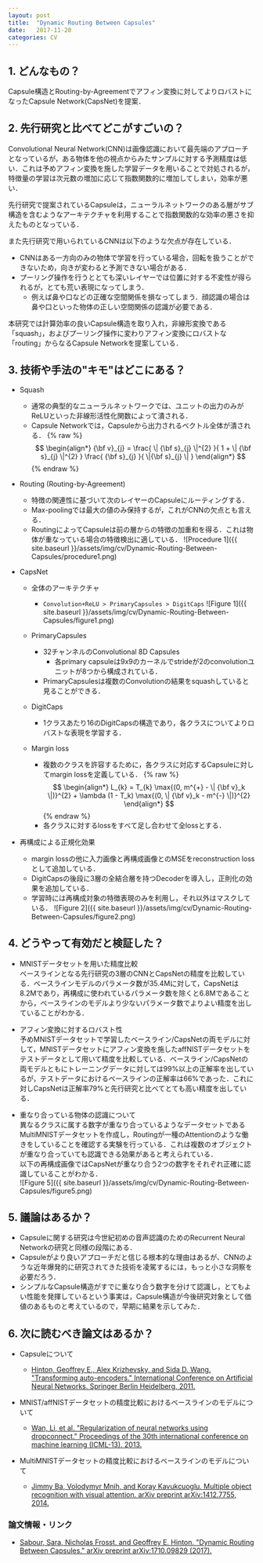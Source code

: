 ```yaml
---
layout: post
title:  "Dynamic Routing Between Capsules"
date:   2017-11-20
categories: CV
---
```


## 1. どんなもの？

Capsule構造とRouting-by-Agreementでアフィン変換に対してよりロバストになったCapsule Network(CapsNet)を提案．

## 2. 先行研究と比べてどこがすごいの？

Convolutional Neural Network(CNN)は画像認識において最先端のアプローチとなっているが，ある物体を他の視点からみたサンプルに対する予測精度は低い．これは予めアフィン変換を施した学習データを用いることで対処されるが，特徴量の学習は次元数の増加に応じて指数関数的に増加してしまい，効率が悪い．

先行研究で提案されているCapsuleは，ニューラルネットワークのある層がサブ構造を含むようなアーキテクチャを利用することで指数関数的な効率の悪さを抑えたものとなっている．

また先行研究で用いられているCNNは以下のような欠点が存在している．
- CNNはある一方向のみの物体で学習を行っている場合，回転を扱うことができないため，向きが変わると予測できない場合がある．
- プーリング操作を行うととても深いレイヤーでは位置に対する不変性が得られるが，とても荒い表現になってしまう．
  - 例えば鼻や口などの正確な空間関係を損なってしまう．顔認識の場合は鼻や口といった物体の正しい空間関係の認識が必要である．

本研究では計算効率の良いCapsule構造を取り入れ，非線形変換である「squash」，およびプーリング操作に変わりアフィン変換にロバストな「routing」からなるCapsule Networkを提案している．
  
## 3. 技術や手法の"キモ"はどこにある？

- Squash
  - 通常の典型的なニューラルネットワークでは、ユニットの出力のみがReLUといった非線形活性化関数によって潰される．
  - Capsule Networkでは，Capsuleから出力されるベクトル全体が潰される．
	{% raw %}
	$$
	\begin{align*}
	  {\bf v}_{j} = \frac{ \| {\bf s}_{j} \|^{2} }{ 1 + \| {\bf s}_{j} \|^{2} } \frac{ {\bf s}_{j} }{ \|{\bf s}_{j} \| }
	\end{align*}
	$$
	{% endraw %}
- Routing (Routing-by-Agreement)
  - 特徴の関連性に基づいて次のレイヤーのCapsuleにルーティングする．
  - Max-poolingでは最大の値のみ保持するが，これがCNNの欠点とも言える．
  - RoutingによってCapsuleは前の層からの特徴の加重和を得る．これは物体が重なっている場合の特徴検出に適している．
	![Procedure 1]({{ site.baseurl }}/assets/img/cv/Dynamic-Routing-Between-Capsules/procedure1.png)

- CapsNet
  - 全体のアーキテクチャ
    - `Convolution+ReLU > PrimaryCapsules > DigitCaps`
	![Figure 1]({{ site.baseurl }}/assets/img/cv/Dynamic-Routing-Between-Capsules/figure1.png)

  - PrimaryCapsules
    - 32チャンネルのConvolutional 8D Capsules
      - 各primary capsuleは9x9のカーネルでstrideが2のconvolutionユニットが8つから構成されている．
    - PrimaryCapsulesは複数のConvolutionの結果をsquashしていると見ることができる．

  - DigitCaps
    - 1クラスあたり16のDigitCapsの構造であり，各クラスについてよりロバストな表現を学習する．

  - Margin loss
    - 複数のクラスを許容するために，各クラスに対応するCapsuleに対してmargin lossを定義している．
	  {% raw %}
	  $$
	  \begin{align*}
	    L_{k} = T_{k} \max{(0, m^{+} - \| {\bf v}_k \|)}^{2} + \lambda (1 - T_k) \max{(0, \| {\bf v}_k - m^{-} \|)}^{2}
	  \end{align*}
	  $$
	  {% endraw %}
    - 各クラスに対するlossをすべて足し合わせて全lossとする．
- 再構成による正規化効果
  - margin lossの他に入力画像と再構成画像とのMSEをreconstruction lossとして追加している．
  - DigitCapsの後段に3層の全結合層を持つDecoderを導入し，正則化の効果を追加している．
  - 学習時には再構成対象の特徴表現のみを利用し，それ以外はマスクしている．
	![Figure 2]({{ site.baseurl }}/assets/img/cv/Dynamic-Routing-Between-Capsules/figure2.png)

## 4. どうやって有効だと検証した？

- MNISTデータセットを用いた精度比較  
  ベースラインとなる先行研究の3層のCNNとCapsNetの精度を比較している．ベースラインモデルのパラメータ数が35.4Mに対して，CapsNetは8.2Mであり，再構成に使われているパラメータ数を除くと6.8Mであることから，ベースラインのモデルより少ないパラメータ数でよりよい精度を出していることがわかる．

- アフィン変換に対するロバスト性  
  予めMNISTデータセットで学習したベースライン/CapsNetの両モデルに対して，MNISTデータセットにアフィン変換を施したaffNISTデータセットをテストデータとして用いて精度を比較している．ベースライン/CapsNetの両モデルともにトレーニングデータに対しては99%以上の正解率を出しているが，テストデータにおけるベースラインの正解率は66%であった．これに対しCapsNetは正解率79%と先行研究と比べてとても高い精度を出している．

- 重なり合っている物体の認識について  
  異なるクラスに属する数字が重なり合っているようなデータセットであるMultiMNISTデータセットを作成し，Routingが一種のAttentionのような働きをしていることを確認する実験を行っている．これは複数のオブジェクトが重なり合っていても認識できる効果があると考えられている．  
  以下の再構成画像ではCapsNetが重なり合う2つの数字をそれぞれ正確に認識していることがわかる．  
  ![Figure 5]({{ site.baseurl }}/assets/img/cv/Dynamic-Routing-Between-Capsules/figure5.png)
  
## 5. 議論はあるか？

- Capsuleに関する研究は今世紀初めの音声認識のためのRecurrent Neural Networkの研究と同様の段階にある．
- Capsuleがより良いアプローチだと信じる根本的な理由はあるが、CNNのような近年爆発的に研究されてきた技術を凌駕するには，もっと小さな洞察を必要だろう．
- シンプルなCapsule構造がすでに重なり合う数字を分けて認識し，とてもよい性能を発揮しているという事実は，Capsule構造が今後研究対象として価値のあるものと考えているので，早期に結果を示してみた．

## 6. 次に読むべき論文はあるか？

- Capsuleについて
  - [Hinton, Geoffrey E., Alex Krizhevsky, and Sida D. Wang. "Transforming auto-encoders." International Conference on Artificial Neural Networks. Springer Berlin Heidelberg, 2011.](https://link.springer.com/chapter/10.1007/978-3-642-21735-7_6)

- MNIST/affNISTデータセットの精度比較におけるベースラインのモデルについて
  - [Wan, Li, et al. "Regularization of neural networks using dropconnect." Proceedings of the 30th international conference on machine learning (ICML-13). 2013.](http://machinelearning.wustl.edu/mlpapers/paper_files/icml2013_wan13.pdf)

- MultiMNISTデータセットの精度比較におけるベースラインのモデルについて
  - [Jimmy Ba, Volodymyr Mnih, and Koray Kavukcuoglu. Multiple object recognition with visual attention. arXiv preprint arXiv:1412.7755, 2014.](https://arxiv.org/abs/1412.7755)

### 論文情報・リンク

* [Sabour, Sara, Nicholas Frosst, and Geoffrey E. Hinton. "Dynamic Routing Between Capsules." arXiv preprint arXiv:1710.09829 (2017).](https://arxiv.org/pdf/1710.09829)
